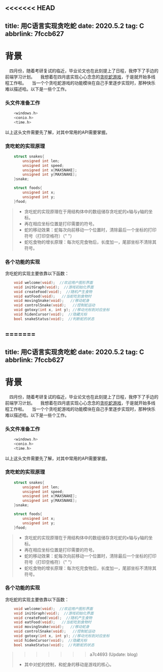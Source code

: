 <<<<<<< HEAD
---
title: 用C语言实现贪吃蛇
date: 2020.5.2
tag: C
abbrlink: 7fccb627
---
# 背景
&emsp;四月份，随着考研复试的临近，毕业论文也在此刻提上了日程，我停下了手边的前端学习计划。
&emsp;我想着在四月底实现心心念念的[贪吃蛇游戏](https://github.com/keviness/ExerciseProject/blob/master/snakes/snake_try.c)，于是就开始多线程工作啦。
&emsp;当一个个贪吃蛇游戏的功能模块在自己手里逐步实现时，那种快乐难以描述哈。以下是一些个工作。
<!--more-->
### 头文件准备工作
~~~c
    <windows.h>
    <conio.h>
    <time.h>
~~~
以上这头文件需要先了解，对其中常用的API需要掌握。
### 贪吃蛇的实现原理
~~~c
    struct snakes{
        unsigned int len;
        unsigned int speed;
        unsigned int x[MAXSNAKE];
        unsigned int y[MAXSNAKE];
    }snake;

    struct foods{
        unsigned int x;
        unsigned int y;
    }food;
~~~
>* 贪吃蛇的实现原理在于用结构体中的数组储存贪吃蛇的x轴与y轴的坐标。
>* 再在相应坐标位置是打印需要的符号。
>* 蛇的移动效果：蛇每次向前移动一个位置时，清除最后一个坐标的打印符号（打印空格符）（" "）
>* 蛇吃食物的增长原理：每次吃完食物后，长度加一，尾部坐标不清除其符号。
### 各个功能的实现
贪吃蛇的实现主要依靠以下函数：
~~~c
    void welcome(void);  //欢迎用户图形界面
    void initGraph(void);  //游戏初始化界面
    void createFood(void);  //随机产生食物
    void eatFood(void);   //当蛇吃到食物时
    void movingSnake(void);   //移动蛇身
    void controlSnake(void);   //控制蛇运动
    void gotoxy(int x, int y); //移动光标到对应坐标
    void hidenCursor(void);  //隐藏光标
    bool snakeStatus(void);  //判断蛇的状态
~~~
=======
---
title: 用C语言实现贪吃蛇
date: 2020.5.2
tag: C
abbrlink: 7fccb627
---
# 背景
&emsp;四月份，随着考研复试的临近，毕业论文也在此刻提上了日程，我停下了手边的前端学习计划。
&emsp;我想着在四月底实现心心念念的[贪吃蛇游戏](https://github.com/keviness/ExerciseProject/blob/master/snakes/snake_try.c)，于是就开始多线程工作啦。
&emsp;当一个个贪吃蛇游戏的功能模块在自己手里逐步实现时，那种快乐难以描述哈。以下是一些个工作。
<!--more-->
### 头文件准备工作
~~~c
    <windows.h>
    <conio.h>
    <time.h>
~~~
以上这头文件需要先了解，对其中常用的API需要掌握。
### 贪吃蛇的实现原理
~~~c
    struct snakes{
        unsigned int len;
        unsigned int speed;
        unsigned int x[MAXSNAKE];
        unsigned int y[MAXSNAKE];
    }snake;

    struct foods{
        unsigned int x;
        unsigned int y;
    }food;
~~~
>* 贪吃蛇的实现原理在于用结构体中的数组储存贪吃蛇的x轴与y轴的坐标。
>* 再在相应坐标位置是打印需要的符号。
>* 蛇的移动效果：蛇每次向前移动一个位置时，清除最后一个坐标的打印符号（打印空格符）（" "）
>* 蛇吃食物的增长原理：每次吃完食物后，长度加一，尾部坐标不清除其符号。
### 各个功能的实现
贪吃蛇的实现主要依靠以下函数：
~~~c
    void welcome(void);  //欢迎用户图形界面
    void initGraph(void);  //游戏初始化界面
    void createFood(void);  //随机产生食物
    void eatFood(void);   //当蛇吃到食物时
    void movingSnake(void);   //移动蛇身
    void controlSnake(void);   //控制蛇运动
    void gotoxy(int x, int y); //移动光标到对应坐标
    void hidenCursor(void);  //隐藏光标
    bool snakeStatus(void);  //判断蛇的状态
~~~
>>>>>>> a7c4693 (Update: blog)
>* 其中对蛇的控制，和蛇身的移动是游戏的核心。